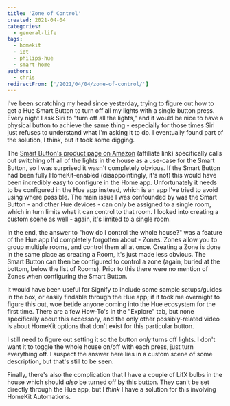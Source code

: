 ```yaml
---
title: 'Zone of Control'
created: 2021-04-04
categories:
  - general-life
tags:
  - homekit
  - iot
  - philips-hue
  - smart-home
authors:
  - chris
redirectFrom: ['/2021/04/04/zone-of-control/']
---
```


I've been scratching my head since yesterday, trying to figure out how to get a Hue Smart Button to turn off all my lights with a single button press. Every night I ask Siri to "turn off all the lights," and it would be nice to have a physical button to achieve the same thing - especially for those times Siri just refuses to understand what I'm asking it to do. I eventually found part of the solution, I think, but it took some digging.

The [Smart Button's product page on Amazon](https://amzn.to/3dAEuxL) (affiliate link) specifically calls out switching off all of the lights in the house as a use-case for the Smart Button, so I was surprised it wasn't completely obvious. If the Smart Button had been fully HomeKit-enabled (disappointingly, it's not) this would have been incredibly easy to configure in the Home app. Unfortunately it needs to be configured in the Hue app instead, which is an app I've tried to avoid using where possible. The main issue I was confounded by was the Smart Button - and other Hue devices - can only be assigned to a single room, which in turn limits what it can control to that room. I looked into creating a custom scene as well - again, it's limited to a single room.

In the end, the answer to "how do I control the whole house?" was a feature of the Hue app I'd completely forgotten about - Zones. Zones allow you to group multiple rooms, and control them all at once. Creating a Zone is done in the same place as creating a Room, it's just made less obvious. The Smart Button can then be configured to control a zone (again, buried at the bottom, below the list of Rooms). Prior to this there were no mention of Zones when configuring the Smart Button.

It would have been useful for Signify to include some sample setups/guides in the box, or easily findable through the Hue app; if it took me overnight to figure this out, woe betide anyone coming into the Hue ecosystem for the first time. There are a few How-To's in the "Explore" tab, but none specifically about this accessory, and the only other possibly-related video is about HomeKit options that don't exist for this particular button.

I still need to figure out setting it so the button _only_ turns off lights. I don't want it to toggle the whole house on/off with each press, just turn everything off. I suspect the answer here lies in a custom scene of some description, but that's still to be seen.

Finally, there's also the complication that I have a couple of LifX bulbs in the house which should _also_ be turned off by this button. They can't be set directly through the Hue app, but I _think_ I have a solution for this involving HomeKit Automations.
